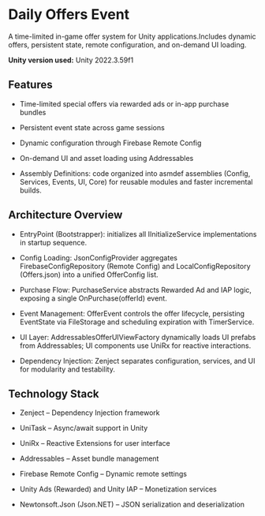 # Daily Offers Event

A time-limited in-game offer system for Unity applications.Includes dynamic offers, persistent state, remote configuration, and on-demand UI loading.

**Unity version used:** Unity 2022.3.59f1

## Features

- Time-limited special offers via rewarded ads or in-app purchase bundles

- Persistent event state across game sessions

- Dynamic configuration through Firebase Remote Config

- On-demand UI and asset loading using Addressables

- Assembly Definitions: code organized into asmdef assemblies (Config, Services, Events, UI, Core) for reusable modules and faster incremental builds.

## Architecture Overview

- EntryPoint (Bootstrapper): initializes all IInitializeService implementations in startup sequence.

- Config Loading: JsonConfigProvider aggregates FirebaseConfigRepository (Remote Config) and LocalConfigRepository (Offers.json) into a unified OfferConfig list.

- Purchase Flow: PurchaseService abstracts Rewarded Ad and IAP logic, exposing a single OnPurchase(offerId) event.

- Event Management: OfferEvent controls the offer lifecycle, persisting EventState via FileStorage and scheduling expiration with TimerService.

- UI Layer: AddressablesOfferUIViewFactory dynamically loads UI prefabs from Addressables; UI components use UniRx for reactive interactions.

- Dependency Injection: Zenject separates configuration, services, and UI for modularity and testability.


## Technology Stack

- Zenject – Dependency Injection framework

- UniTask – Async/await support in Unity

- UniRx – Reactive Extensions for user interface

- Addressables – Asset bundle management

- Firebase Remote Config – Dynamic remote settings

- Unity Ads (Rewarded) and Unity IAP – Monetization services

- Newtonsoft.Json (Json.NET) – JSON serialization and deserialization
